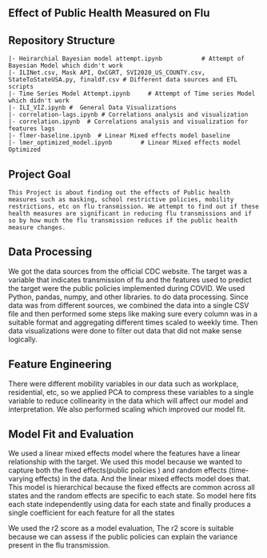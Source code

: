## Effect of Public Health Measured on Flu


Repository Structure
--------------------

    |- Heirarchial Bayesian model attempt.ipynb           # Attempt of Bayesian Model which didn't work
    |- ILINet.csv, Mask API, OxCGRT, SVI2020_US_COUNTY.csv, StateToStateUSA.py, finaldf.csv # Different data sources and ETL scripts
    |- Time Series Model Attempt.ipynb     # Attempt of Time series Model which didn't work
    |- ILI_VIZ.ipynb #  General Data Visualizations
    |- correlation-lags.ipynb # Correlations analysis and visualization
    |- correlation.ipynb  # Correlations analysis and visualization for features lags
    |- flmer-baseline.ipynb  # Linear Mixed effects model baseline
    |- lmer_optimized_model.ipynb        # Linear Mixed effects model Optimized

## Project Goal

    This Project is about finding out the effects of Public health measures such as masking, school restrictive policies, mobility restrictions, etc on flu transmission. We attempt to find out if these health measures are significant in reducing flu transmissions and if so by how much the flu transmission reduces if the public health measure changes.


## Data Processing

We got the data sources from the official CDC website. The target was a variable that indicates transmission of flu and the features used to predict the target were the public policies implemented during COVID.
We used Python, pandas, numpy, and other libraries. to do data processing. Since data was from different sources, we combined the data into a single CSV file and then performed some steps like making sure every column was in a suitable format and aggregating different times scaled to weekly time. Then data visualizations were done to filter out data that did not make sense logically.

## Feature Engineering

There were different mobility variables in our data such as workplace, residential, etc, so we applied PCA to compress these variables to a single variable to reduce collinearity in the data which will affect our model and interpretation. We also performed scaling which improved our model fit.

## Model Fit and Evaluation

We used a linear mixed effects model where the features have a linear relationship with the target. We used this model because we wanted to capture both the fixed effects(public policies ) and random effects (time-varying effects) in the data. And the linear mixed effects model does that.
This model is hierarchical because the fixed effects are common across all states and the random effects are specific to each state. So model here fits each state independently using data for each state and finally produces a single coefficient for each feature for all the states

We used the r2 score as a model evaluation, The r2 score is suitable because we can assess if the public policies can explain the variance present in the flu transmission. 


    
